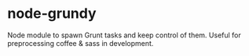 node-grundy
===========

Node module to spawn Grunt tasks and keep control of them. Useful for preprocessing coffee &amp; sass in development.
